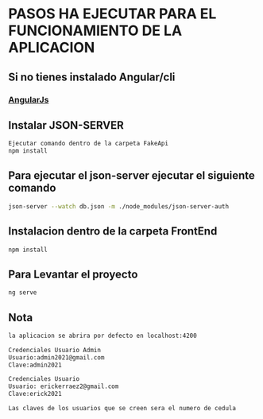 # PASOS HA EJECUTAR PARA EL FUNCIONAMIENTO DE LA APLICACION

## Si no tienes instalado Angular/cli
### [AngularJs](https://angular.io/cli)

## Instalar JSON-SERVER
```bash
Ejecutar comando dentro de la carpeta FakeApi
npm install 
```

## Para ejecutar el json-server ejecutar el siguiente comando
```bash
json-server --watch db.json -m ./node_modules/json-server-auth
```

## Instalacion dentro de la carpeta FrontEnd
```bash
npm install
```
## Para Levantar el proyecto
```bash
ng serve
```

## Nota
```bash
la aplicacion se abrira por defecto en localhost:4200

Credenciales Usuario Admin
Usuario:admin2021@gmail.com
Clave:admin2021

Credenciales Usuario
Usuario: erickerraez2@gmail.com
Clave:erick2021

Las claves de los usuarios que se creen sera el numero de cedula

```



